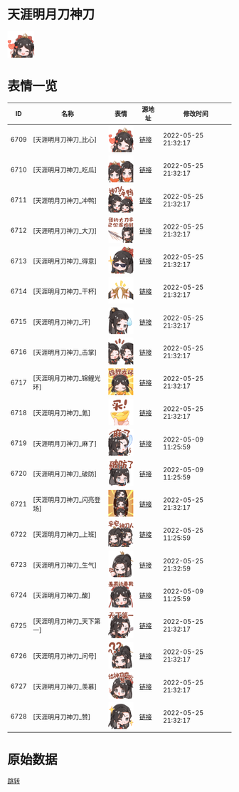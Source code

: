 # 天涯明月刀神刀

<img src="./cover.png" height="60" alt="cover" />

# 表情一览

|ID|名称|表情|源地址|修改时间|
|----|----|----|----|----|
|6709|[天涯明月刀神刀_比心]|<img src="./pic/006709_%5B天涯明月刀神刀_比心%5D.png" height="60" alt="比心"/>|[链接](http://i0.hdslb.com/bfs/emote/ab7573306d687960bfd59463f869d8a21ce72bc4.png)|2022-05-25 21:32:17|
|6710|[天涯明月刀神刀_吃瓜]|<img src="./pic/006710_%5B天涯明月刀神刀_吃瓜%5D.png" height="60" alt="吃瓜"/>|[链接](http://i0.hdslb.com/bfs/emote/437ad7beba2818ba7686fa2af5d2b89a5a4bdcf1.png)|2022-05-25 21:32:17|
|6711|[天涯明月刀神刀_冲鸭]|<img src="./pic/006711_%5B天涯明月刀神刀_冲鸭%5D.png" height="60" alt="冲鸭"/>|[链接](http://i0.hdslb.com/bfs/emote/1fed1d3122285d81008944441e9b671c5c90fb68.png)|2022-05-25 21:32:17|
|6712|[天涯明月刀神刀_大刀]|<img src="./pic/006712_%5B天涯明月刀神刀_大刀%5D.png" height="60" alt="大刀"/>|[链接](http://i0.hdslb.com/bfs/emote/1b94e12d0a95d27bcc9c7ccd6b17d57f65380b5f.png)|2022-05-25 21:32:17|
|6713|[天涯明月刀神刀_得意]|<img src="./pic/006713_%5B天涯明月刀神刀_得意%5D.png" height="60" alt="得意"/>|[链接](http://i0.hdslb.com/bfs/emote/2eecb5d49a59d0754c6aa46c6806bb699552d7c1.png)|2022-05-25 21:32:17|
|6714|[天涯明月刀神刀_干杯]|<img src="./pic/006714_%5B天涯明月刀神刀_干杯%5D.png" height="60" alt="干杯"/>|[链接](http://i0.hdslb.com/bfs/emote/24eb80858a30d6f0d7bc61730d12b088964e1297.png)|2022-05-25 21:32:17|
|6715|[天涯明月刀神刀_汗]|<img src="./pic/006715_%5B天涯明月刀神刀_汗%5D.png" height="60" alt="汗"/>|[链接](http://i0.hdslb.com/bfs/emote/b1e071a3f5651f3a12495008790f853d8f743adb.png)|2022-05-25 21:32:17|
|6716|[天涯明月刀神刀_击掌]|<img src="./pic/006716_%5B天涯明月刀神刀_击掌%5D.png" height="60" alt="击掌"/>|[链接](http://i0.hdslb.com/bfs/emote/3480cf3c1ded00fcc74b6ac3e4599e26ae9978f0.png)|2022-05-25 21:32:17|
|6717|[天涯明月刀神刀_锦鲤光环]|<img src="./pic/006717_%5B天涯明月刀神刀_锦鲤光环%5D.png" height="60" alt="锦鲤光环"/>|[链接](http://i0.hdslb.com/bfs/emote/1fe9b0a968a842cf0dca5161e9c98741ddb522b6.png)|2022-05-25 21:32:17|
|6718|[天涯明月刀神刀_氪]|<img src="./pic/006718_%5B天涯明月刀神刀_氪%5D.png" height="60" alt="氪"/>|[链接](http://i0.hdslb.com/bfs/emote/656d88a8b26e4c34640e7945c6db6055744f8830.png)|2022-05-25 21:32:17|
|6719|[天涯明月刀神刀_麻了]|<img src="./pic/006719_%5B天涯明月刀神刀_麻了%5D.png" height="60" alt="麻了"/>|[链接](http://i0.hdslb.com/bfs/emote/fdb4ca6b45cd539d111d53343f62eda87597c9fe.png)|2022-05-09 11:25:59|
|6720|[天涯明月刀神刀_破防]|<img src="./pic/006720_%5B天涯明月刀神刀_破防%5D.png" height="60" alt="破防"/>|[链接](http://i0.hdslb.com/bfs/emote/3d576e452b01e764f7a99673c40e295126f8deab.png)|2022-05-09 11:25:59|
|6721|[天涯明月刀神刀_闪亮登场]|<img src="./pic/006721_%5B天涯明月刀神刀_闪亮登场%5D.png" height="60" alt="闪亮登场"/>|[链接](http://i0.hdslb.com/bfs/emote/4c76be2465f2853d668a932561e279c719b910bd.png)|2022-05-25 21:32:17|
|6722|[天涯明月刀神刀_上班]|<img src="./pic/006722_%5B天涯明月刀神刀_上班%5D.png" height="60" alt="上班"/>|[链接](http://i0.hdslb.com/bfs/emote/f34d7ff6c3c6e324cfb4226cfcdc2530c3a4c9b9.png)|2022-05-25 11:25:59|
|6723|[天涯明月刀神刀_生气]|<img src="./pic/006723_%5B天涯明月刀神刀_生气%5D.png" height="60" alt="生气"/>|[链接](http://i0.hdslb.com/bfs/emote/4ce9279cf2441a82c96d448367ea13d81883ed6d.png)|2022-05-25 21:32:59|
|6724|[天涯明月刀神刀_酸]|<img src="./pic/006724_%5B天涯明月刀神刀_酸%5D.png" height="60" alt="酸"/>|[链接](http://i0.hdslb.com/bfs/emote/4105bd5c2c49c78da2bc73cc765c5db31b1ad177.png)|2022-05-09 11:25:59|
|6725|[天涯明月刀神刀_天下第一]|<img src="./pic/006725_%5B天涯明月刀神刀_天下第一%5D.png" height="60" alt="天下第一"/>|[链接](http://i0.hdslb.com/bfs/emote/230190bc2c560ecc1a3602f4efffb98b36af3aca.png)|2022-05-25 21:32:17|
|6726|[天涯明月刀神刀_问号]|<img src="./pic/006726_%5B天涯明月刀神刀_问号%5D.png" height="60" alt="问号"/>|[链接](http://i0.hdslb.com/bfs/emote/109aec91bd52c7d46c6d8cf8a6a3a912d66c653b.png)|2022-05-25 21:32:17|
|6727|[天涯明月刀神刀_羡慕]|<img src="./pic/006727_%5B天涯明月刀神刀_羡慕%5D.png" height="60" alt="羡慕"/>|[链接](http://i0.hdslb.com/bfs/emote/b7e3e42500e2cb171c227e19e2212ec36ceeba2c.png)|2022-05-25 21:32:17|
|6728|[天涯明月刀神刀_赞]|<img src="./pic/006728_%5B天涯明月刀神刀_赞%5D.png" height="60" alt="赞"/>|[链接](http://i0.hdslb.com/bfs/emote/d3a80b326e5f011b264e890daff6411eef27ce97.png)|2022-05-25 21:32:17|

# 原始数据

[跳转](./raw.json)

